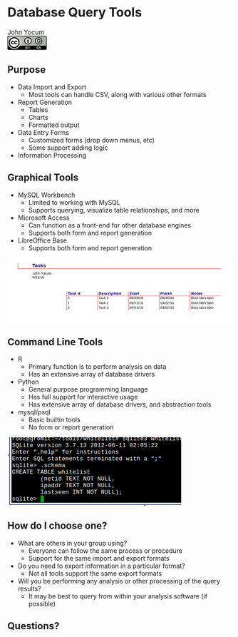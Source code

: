# Database Query Tools
John Yocum  
![CC BY-SA 4.0](../images/cc_by-sa_4.png)  



## Purpose

- Data Import and Export
    - Most tools can handle CSV, along with various other formats
- Report Generation
    - Tables
    - Charts
    - Formatted output
- Data Entry Forms
    - Customized forms (drop down menus, etc)
    - Some support adding logic
- Information Processing

## Graphical Tools

- MySQL Workbench
    - Limited to working with MySQL
    - Supports querying, visualize table relationships, and more
- Microsoft Access
    - Can function as a front-end for other database engines
    - Supports both form and report generation
- LibreOffice Base
    - Supports both form and report generation

![](images/Query_Tools_Report.png)

## Command Line Tools

- R
    - Primary function is to perform analysis on data
    - Has an extensive array of database drivers
- Python
    - General purpose programming language
    - Has full support for interactive usage
    - Has extensive array of database drivers, and abstraction tools
- mysql/psql
    - Basic builtin tools
    - No form or report generation

![](images/Query_Tools_sqlite.png)

## How do I choose one?

- What are others in your group using?
    - Everyone can follow the same process or procedure
    - Support for the same import and export formats
- Do you need to export information in a particular format?
    - Not all tools support the same export formats
- Will you be performing any analysis or other processing of the query results?
    - It may be best to query from within your analysis software (if possible)

## Questions?
